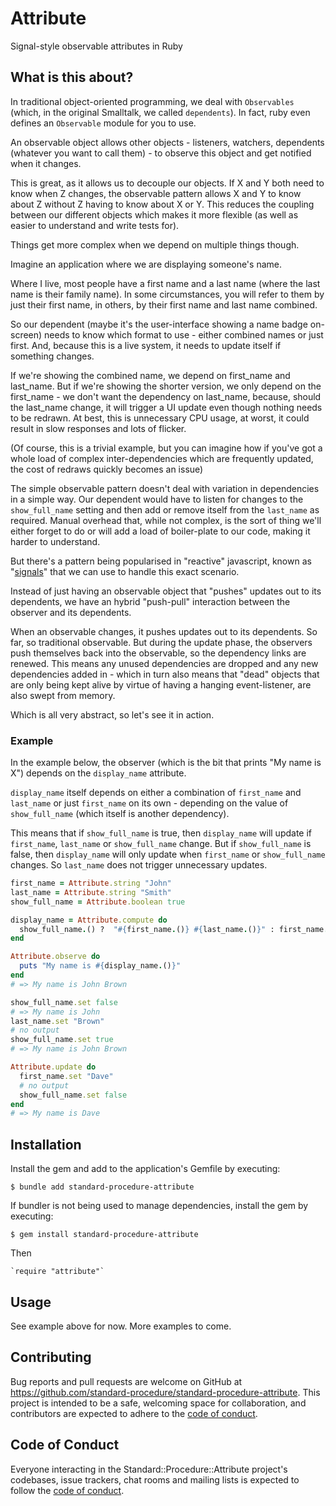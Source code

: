 # Attribute

Signal-style observable attributes in Ruby

## What is this about?

In traditional object-oriented programming, we deal with `Observables` (which, in the original Smalltalk, we called `dependents`). In fact, ruby even defines an `Observable` module for you to use.

An observable object allows other objects - listeners, watchers, dependents (whatever you want to call them) - to observe this object and get notified when it changes.

This is great, as it allows us to decouple our objects. If X and Y both need to know when Z changes, the observable pattern allows X and Y to know about Z without Z having to know about X or Y. This reduces the coupling between our different objects which makes it more flexible (as well as easier to understand and write tests for).

Things get more complex when we depend on multiple things though.

Imagine an application where we are displaying someone's name.

Where I live, most people have a first name and a last name (where the last name is their family name). In some circumstances, you will refer to them by just their first name, in others, by their first name and last name combined.

So our dependent (maybe it's the user-interface showing a name badge on-screen) needs to know which format to use - either combined names or just first. And, because this is a live system, it needs to update itself if something changes.

If we're showing the combined name, we depend on first_name and last_name. But if we're showing the shorter version, we only depend on the first_name - we don't want the dependency on last_name, because, should the last_name change, it will trigger a UI update even though nothing needs to be redrawn. At best, this is unnecessary CPU usage, at worst, it could result in slow responses and lots of flicker.

(Of course, this is a trivial example, but you can imagine how if you've got a whole load of complex inter-dependencies which are frequently updated, the cost of redraws quickly becomes an issue)

The simple observable pattern doesn't deal with variation in dependencies in a simple way. Our dependent would have to listen for changes to the `show_full_name` setting and then add or remove itself from the `last_name` as required. Manual overhead that, while not complex, is the sort of thing we'll either forget to do or will add a load of boiler-plate to our code, making it harder to understand.

But there's a pattern being popularised in "reactive" javascript, known as "[signals](https://dev.to/ryansolid/a-hands-on-introduction-to-fine-grained-reactivity-3ndf)" that we can use to handle this exact scenario.

Instead of just having an observable object that "pushes" updates out to its dependents, we have an hybrid "push-pull" interaction between the observer and its dependents.

When an observable changes, it pushes updates out to its dependents. So far, so traditional observable. But during the update phase, the observers push themselves back into the observable, so the dependency links are renewed. This means any unused dependencies are dropped and any new dependencies added in - which in turn also means that "dead" objects that are only being kept alive by virtue of having a hanging event-listener, are also swept from memory.

Which is all very abstract, so let's see it in action.

### Example

In the example below, the observer (which is the bit that prints "My name is X") depends on the `display_name` attribute.

`display_name` itself depends on either a combination of `first_name` and `last_name` or just `first_name` on its own - depending on the value of `show_full_name` (which itself is another dependency).

This means that if `show_full_name` is true, then `display_name` will update if `first_name`, `last_name` or `show_full_name` change. But if `show_full_name` is false, then `display_name` will only update when `first_name` or `show_full_name` changes. So `last_name` does not trigger unnecessary updates.

```ruby
first_name = Attribute.string "John"
last_name = Attribute.string "Smith"
show_full_name = Attribute.boolean true

display_name = Attribute.compute do
  show_full_name.() ?  "#{first_name.()} #{last_name.()}" : first_name.()
end

Attribute.observe do
  puts "My name is #{display_name.()}"
end
# => My name is John Brown

show_full_name.set false
# => My name is John
last_name.set "Brown"
# no output
show_full_name.set true
# => My name is John Brown

Attribute.update do
  first_name.set "Dave"
  # no output
  show_full_name.set false
end
# => My name is Dave
```

## Installation

Install the gem and add to the application's Gemfile by executing:

    $ bundle add standard-procedure-attribute

If bundler is not being used to manage dependencies, install the gem by executing:

    $ gem install standard-procedure-attribute

Then

    `require "attribute"`

## Usage

See example above for now. More examples to come.

## Contributing

Bug reports and pull requests are welcome on GitHub at https://github.com/standard-procedure/standard-procedure-attribute. This project is intended to be a safe, welcoming space for collaboration, and contributors are expected to adhere to the [code of conduct](https://github.com/standard-procedure/standard-procedure-attribute/blob/main/CODE_OF_CONDUCT.md).

## Code of Conduct

Everyone interacting in the Standard::Procedure::Attribute project's codebases, issue trackers, chat rooms and mailing lists is expected to follow the [code of conduct](https://github.com/standard-procedure/standard-procedure-attribute/blob/main/CODE_OF_CONDUCT.md).
